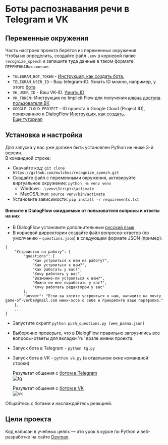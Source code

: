 # Боты распознавания речи в Telegram и VK


## Переменные окружения
Часть настроек проекта берётся из переменных окружения.  
Чтобы их определить, создайте файл `.env` в корневой папке `recognize_speech` и запишите туда данные в таком формате: `ПЕРЕМЕННАЯ=значение`:    
- `TELEGRAM_BOT_TOKEN` - [Инструкция, как создать бота.](https://core.telegram.org/bots/features#botfather)  
- `TELEGRAM_USER_ID` - Ваш telegram-ID. Узнать ID можно, например, у этого [бота](https://t.me/username_to_id_bot)   
- `VK_USER_ID` - Ваш VK-ID. [Узнать ID](https://vk.com/faq18062)  
- `VK_TOKEN`- Инструкция по Implicit Flow для получения [ключа доступа пользователя ВК](https://vk.com/dev/implicit_flow_user)  
- `GOOGLE_CLOUD_PROJECT` - ID проекта в Google Cloud (Project ID), привязанноо к DialogFlow [Инструкция, как создать.](https://cloud.google.com/dialogflow/es/docs/quick/setup)    
    [Еще туториал](https://developers.google.com/assistant/df-asdk/dialogflow/project-agent?skip_cache=true%22%22&hl=ru)   


## Установка и настройка
Для запуска у вас уже должен быть установлен Python не ниже 3-й версии.  
В командной строке:  
- Скачайте код: `git clone https://github.com/mulchus/recognize_speech.git`
- Создайте файл с переменными окружения, активируйте виртуальное окружение: 
    `python -m venv venv`  
    - Windows: `.\venv\Scripts\activate`  
    - MacOS/Linux: `source venv/bin/activate`  
- Установите зависимости: `pip install -r requirements.txt`  

#### Внесите в DialogFlow ожидаемые от пользователя вопросы и ответы на них  
- В DialogFlow установите дополнительным [русский язык](https://developers.google.com/assistant/df-asdk/localization?hl=ru)
- В корневой дирректории создайте файл вопросов-ответов (по умолчанию - `questions.json`) в следующем формате JSON (пример):  
```commandline
{
    "Устройство на работу": {
        "questions": [
            "Как устроиться к вам на работу?",
            "Как устроиться к вам?",
            "Как работать у вас?",
            "Хочу работать у вас",
            "Возможно-ли устроиться к вам?",
            "Можно-ли мне поработать у вас?",
            "Хочу работать редактором у вас"
        ],
        "answer": "Если вы хотите устроиться к нам, напишите на почту game-of-verbs@gmail.com мини-эссе о себе и прикрепите ваше портфолио."
    },
    ...
}
```
- Запустите скрипт `python push_questions.py [имя_файла.json]`
- Выборочно проверьте, что в DialogFlow правильно загрузились все вопросы-ответы для вкладки 'ru' возле имени проекта.  

- Запуск бота в Telegram - `python tg.py`  
- Запуск бота в VK - `python vk.py` (в отдельном окне командной строки)

  Результат общения с [ботом в Telegram](https://t.me/mulchusbot)  
  ![tg](https://github.com/mulchus/recognize_speech/assets/111083714/4dd30098-b266-42a0-9db2-79eb08250066)
  
  Результат общения с [ботом в VK](https://vk.com/club219033181)  
  ![vk](https://github.com/mulchus/recognize_speech/assets/111083714/58b30366-44e9-421f-85a6-43ba0057ed22)
  
Общайтесь с ботами и наслаждайтесь реакцией. 


## Цели проекта

Код написан в учебных целях — это урок в курсе по Python и веб-разработке на сайте [Devman](https://dvmn.org).
